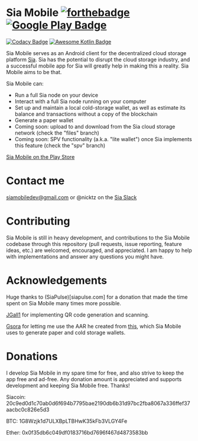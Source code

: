 # Sia Mobile  [![forthebadge](http://forthebadge.com/images/badges/built-with-love.svg)](http://forthebadge.com)  [![Google Play Badge](https://developer.android.com/images/brand/en_generic_rgb_wo_45.png)](https://play.google.com/store/apps/details?id=vandyke.siamobile)

[![Codacy Badge](https://api.codacy.com/project/badge/Grade/1778b20c2658433eb26603ae88b3fde6)](https://www.codacy.com/app/NickvanDyke/Sia-Mobile?utm_source=github.com&amp;utm_medium=referral&amp;utm_content=NickvanDyke/Sia-Mobile&amp;utm_campaign=Badge_Grade)
[![Awesome Kotlin Badge](https://kotlin.link/awesome-kotlin.svg)](https://github.com/KotlinBy/awesome-kotlin)

Sia Mobile serves as an Android client for the decentralized cloud storage platform [Sia](https://github.com/NebulousLabs/Sia). Sia has the potential to disrupt the cloud storage industry, and a successful mobile app for Sia will greatly help in making this a reality. Sia Mobile aims to be that.

Sia Mobile can:
* Run a full Sia node on your device
* Interact with a full Sia node running on your computer
* Set up and maintain a local cold-storage wallet, as well as estimate its balance and transactions without a copy of the blockchain
* Generate a paper wallet
* Coming soon: upload to and download from the Sia cloud storage network (check the "files" branch)
* Coming soon: SPV functionality (a.k.a. "lite wallet") once Sia implements this feature (check the "spv" branch)

[Sia Mobile on the Play Store](https://play.google.com/store/apps/details?id=vandyke.siamobile)

# Contact me
siamobiledev@gmail.com or @nicktz on the [Sia Slack](https://siatalk.slack.com)

# Contributing
Sia Mobile is still in heavy development, and contributions to the Sia Mobile codebase through this repository (pull requests, issue reporting, feature ideas, etc.) are welcomed, encouraged, and appreciated. I am happy to help with implementations and answer any questions you might have.

# Acknowledgements
Huge thanks to (SiaPulse)[siapulse.com] for a donation that made the time spent on Sia Mobile many times more possible.

[JGall1](https://github.com/JGall1) for implementing QR code generation and scanning.

[Gsora](https://github.com/gsora) for letting me use the AAR he created from [this](https://github.com/johnathanhowell/sia-coldstorage), which Sia Mobile uses to generate paper and cold storage wallets.

# Donations
I develop Sia Mobile in my spare time for free, and also strive to keep the app free and ad-free. Any donation amount is appreciated and supports development and keeping Sia Mobile free. Thanks!

Siacoin: 20c9ed0d1c70ab0d6f694b7795bae2190db6b31d97bc2fba8067a336ffef37aacbc0c826e5d3

BTC: 1G8Wzjk1d7ULXBpLTBHwK35kFb3VLGY4Fe

Ether: 0x0f35db6c049df0183716bd7696f467d4873583bb
